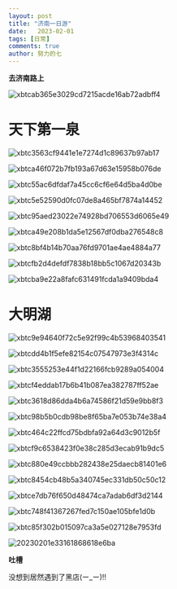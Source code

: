 ```yaml
---
layout: post
title: "济南一日游"
date:   2023-02-01
tags: [日常]
comments: true
author: 努力的七
---
```


<!-- more -->

**去济南路上**

![xbtcab365e3029cd7215acde16ab72adbff4](https://img.xiejiaqi.cn/i/2023/02/01/63d9e1c12bec6.webp)


# **天下第一泉**

![xbtc3563cf9441e1e7274d1c89637b97ab17](https://img.xiejiaqi.cn/i/2023/02/01/63da5ec69cbe7.webp)

![xbtca46f072b7fb193a67d63e15958b076de](https://img.xiejiaqi.cn/i/2023/02/01/63da5ebda1749.webp)

![xbtc55ac6dfdaf7a45cc6cf6e64d5ba4d0be](https://img.xiejiaqi.cn/i/2023/02/01/63da5ecc21d7d.webp)

![xbtc5e52590d0fc07de8a465bf7874a14452](https://img.xiejiaqi.cn/i/2023/02/01/63da5ecfaada9.webp)

![xbtc95aed23022e74928bd706553d6065e49](https://img.xiejiaqi.cn/i/2023/02/01/63da5ed405499.webp)

![xbtca49e208b1da5e12567df0dba276548c8](https://img.xiejiaqi.cn/i/2023/02/01/63da5f7174909.webp)

![xbtc8bf4b14b70aa76fd9701ae4ae4884a77](https://img.xiejiaqi.cn/i/2023/02/01/63da5f76c50b8.webp)

![xbtcfb2d4defdf7838b18bb5c1067d20343b](https://img.xiejiaqi.cn/i/2023/02/01/63da5f7ac5d56.webp)

![xbtcba9e22a8fafc631491fcda1a9409bda4](https://img.xiejiaqi.cn/i/2023/02/01/63da5f7d68bf1.webp)

# **大明湖**
![xbtc9e94640f72c5e92f99c4b53968403541](https://img.xiejiaqi.cn/i/2023/02/01/63da603a388bc.webp)

![xbtcdd4b1f5efe82154c07547973e3f4314c](https://img.xiejiaqi.cn/i/2023/02/01/63da603ed255c.webp)

![xbtc3555253e44f1d22166fcb9289a054004](https://img.xiejiaqi.cn/i/2023/02/01/63da6042e5b73.webp)

![xbtcf4eddab17b6b41b087ea382787ff52ae](https://img.xiejiaqi.cn/i/2023/02/01/63da604608b12.webp)

![xbtc3618d86dda4b6a74586f21d59e9bb8f3](https://img.xiejiaqi.cn/i/2023/02/01/63da604a1597a.webp)

![xbtc98b5b0cdb98be8f65ba7e053b74e38a4](https://img.xiejiaqi.cn/i/2023/02/01/63da604f98f49.webp)

![xbtc464c22ffcd75bdbfa92a64d3c9012b5f](https://img.xiejiaqi.cn/i/2023/02/01/63da6054c73a6.webp)

![xbtcf9c6538423f0e38c285d3ecab91b9dc5](https://img.xiejiaqi.cn/i/2023/02/01/63da6058513e6.webp)

![xbtc880e49ccbbb282438e25daecb81401e6](https://img.xiejiaqi.cn/i/2023/02/01/63da605d59d17.webp)

![xbtc8454cb48b5a340745ec331db50c50c12](https://img.xiejiaqi.cn/i/2023/02/01/63da605fe0bc3.webp)

![xbtce7db76f650d48474ca7adab6df3d2144](https://img.xiejiaqi.cn/i/2023/02/01/63da6062a52eb.webp)

![xbtc748f41367267fed7c150ae105bfe1d0b](https://img.xiejiaqi.cn/i/2023/02/01/63da60669a72a.webp)

![xbtc85f302b015097ca3a5e027128e7953fd](https://img.xiejiaqi.cn/i/2023/02/01/63da606a866fe.webp)

![20230201e33161868618e6ba](https://img.xiejiaqi.cn/i/2023/02/01/63da611c23600.webp)

**吐槽**

没想到居然遇到了黑店(ー_ー)!!
